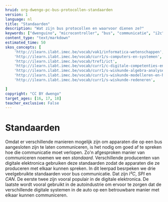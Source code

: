 ```yaml
---
hruid: org-dwengo-pc-bus-protocollen-standaarden
version: 1
language: nl
title: "Standaarden"
description: "Wat zijn bus protocollen en waarvoor dienen ze?"
keywords: ["dwenguino", "microcontroller", "bus", "communicatie", "i2c", "spi", "uart", "can"]
content_type: "text/markdown"
estimated_time: 50
skos_concepts: [
    'http://ilearn.ilabt.imec.be/vocab/vak1/informatica-wetenschappen', 
    'http://ilearn.ilabt.imec.be/vocab/curr1/s-computers-en-systemen',
    'http://ilearn.ilabt.imec.be/vocab/tref1/ict',
    'http://ilearn.ilabt.imec.be/vocab/curr1/c-digitale-competenties-en-mediawijsheid',
    'http://ilearn.ilabt.imec.be/vocab/curr1/s-wiskunde-algebra-analyse',
    'http://ilearn.ilabt.imec.be/vocab/curr1/s-wiskunde-modelleren-en-heuristiek',
    'http://ilearn.ilabt.imec.be/vocab/curr1/s-wiskunde-redeneren',

]
copyright: "CC BY dwengo"
target_ages: [16, 17, 18]
teacher_exclusive: False
---
```


# Standaarden

Omdat er verschillende manieren mogelijk zijn om apparaten die op een bus aangesloten zijn te laten communiceren, is het nodig om goed af te spreken hoe die communicatie moet verlopen. Zo'n afgesproken manier van communiceren noemen we een *standaard*. Verschillende producenten van digitale elektronica gebruiken deze standaarden zodat de apparaten die ze produceren met elkaar kunnen spreken. In dit leerpad besrpeken we drie veelgebruikte standaarden voor bus communicatie. Dat zijn *I²C*, *SPI* en *CAN*. De eerste twee zijn vooral populair in de digitale elektronica. De laatste wordt vooral gebruikt in de autoindustrie om ervoor te zorgen dat de verschillende digitale systemen in de auto op een betrouwbare manier met elkaar kunnen communiceren.